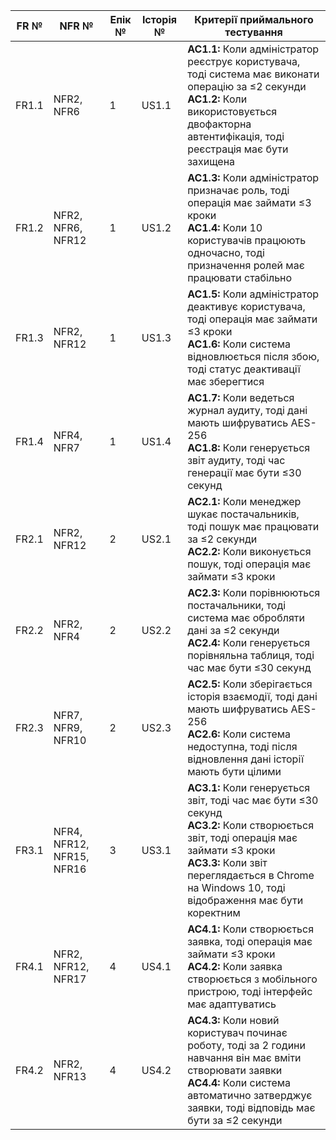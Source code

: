 | FR № | NFR № | Епік № | Історія № | Критерії приймального тестування |
|------|-------|--------|-----------|----------------------------------|
| FR1.1 | NFR2, NFR6 | 1 | US1.1 | **AC1.1:** Коли адміністратор реєструє користувача, тоді система має виконати операцію за ≤2 секунди<br>**AC1.2:** Коли використовується двофакторна автентифікація, тоді реєстрація має бути захищена |
| FR1.2 | NFR2, NFR6, NFR12 | 1 | US1.2 | **AC1.3:** Коли адміністратор призначає роль, тоді операція має займати ≤3 кроки<br>**AC1.4:** Коли 10 користувачів працюють одночасно, тоді призначення ролей має працювати стабільно |
| FR1.3 | NFR2, NFR12 | 1 | US1.3 | **AC1.5:** Коли адміністратор деактивує користувача, тоді операція має займати ≤3 кроки<br>**AC1.6:** Коли система відновлюється після збою, тоді статус деактивації має зберегтися |
| FR1.4 | NFR4, NFR7 | 1 | US1.4 | **AC1.7:** Коли ведеться журнал аудиту, тоді дані мають шифруватись AES-256<br>**AC1.8:** Коли генерується звіт аудиту, тоді час генерації має бути ≤30 секунд |
| FR2.1 | NFR2, NFR12 | 2 | US2.1 | **AC2.1:** Коли менеджер шукає постачальників, тоді пошук має працювати за ≤2 секунди<br>**AC2.2:** Коли виконується пошук, тоді операція має займати ≤3 кроки |
| FR2.2 | NFR2, NFR4 | 2 | US2.2 | **AC2.3:** Коли порівнюються постачальники, тоді система має обробляти дані за ≤2 секунди<br>**AC2.4:** Коли генерується порівняльна таблиця, тоді час має бути ≤30 секунд |
| FR2.3 | NFR7, NFR9, NFR10 | 2 | US2.3 | **AC2.5:** Коли зберігається історія взаємодії, тоді дані мають шифруватись AES-256<br>**AC2.6:** Коли система недоступна, тоді після відновлення дані історії мають бути цілими |
| FR3.1 | NFR4, NFR12, NFR15, NFR16 | 3 | US3.1 | **AC3.1:** Коли генерується звіт, тоді час має бути ≤30 секунд<br>**AC3.2:** Коли створюється звіт, тоді операція має займати ≤3 кроки<br>**AC3.3:** Коли звіт переглядається в Chrome на Windows 10, тоді відображення має бути коректним |
| FR4.1 | NFR2, NFR12, NFR17 | 4 | US4.1 | **AC4.1:** Коли створюється заявка, тоді операція має займати ≤3 кроки<br>**AC4.2:** Коли заявка створюється з мобільного пристрою, тоді інтерфейс має адаптуватись |
| FR4.2 | NFR2, NFR13 | 4 | US4.2 | **AC4.3:** Коли новий користувач починає роботу, тоді за 2 години навчання він має вміти створювати заявки<br>**AC4.4:** Коли система автоматично затверджує заявки, тоді відповідь має бути за ≤2 секунди |
